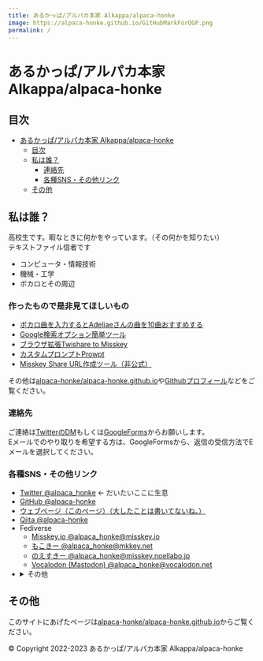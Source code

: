 ```yaml
---
title: あるかっぱ/アルパカ本家 Alkappa/alpaca-honke
image: https://alpaca-honke.github.io/GitHubMarkForOGP.png
permalink: /
---
```

# あるかっぱ/アルパカ本家 Alkappa/alpaca-honke  

## 目次  
- [あるかっぱ/アルパカ本家 Alkappa/alpaca-honke](#あるかっぱアルパカ本家-alkappaalpaca-honke)
  - [目次](#目次)
  - [私は誰？](#私は誰)
    - [連絡先](#連絡先)
    - [各種SNS・その他リンク](#各種snsその他リンク)
  - [その他](#その他)

## 私は誰？  
高校生です。暇なときに何かをやっています。（その何かを知りたい）  
テキストファイル信者です  

- コンピュータ・情報技術  
- 機械・工学  
- ボカロとその周辺  

### 作ったもので是非見てほしいもの
- [ボカロ曲を入力するとAdeliaeさんの曲を10曲おすすめする](https://alpaca-honke.github.io/ade-music/)
- [Google検索オプション簡単ツール](https://alpaca-honke.github.io/google-option)
- [ブラウザ拡張Twishare to Misskey](https://github.com/alpaca-honke/twishare-to-misskey)
- [カスタムプロンプトProwpt](https://github.com/alpaca-honke/prowpt)
- [Misskey Share URL作成ツール（非公式）](https://alpaca-honke.github.io/make-misskeyshare-url/)

その他は[alpaca-honke/alpaca-honke.github.io](https://github.com/alpaca-honke/alpaca-honke.github.io)や[Githubプロフィール](https://github.com/alpaca-honke)などをご覧ください。

### 連絡先  
ご連絡は[TwitterのDM](https://twitter.com/messages/compose?recipient_id=1438822849926500359)もしくは[GoogleForms](https://docs.google.com/forms/d/e/1FAIpQLSdRuzAmGEqDV4RRd-70JKXD0lAHE6xjEp8Qp5-Jfut-ysQMYQ/viewform)からお願いします。  
Eメールでのやり取りを希望する方は、GoogleFormsから、返信の受信方法でEメールを選択してください。  


### 各種SNS・その他リンク  
- [Twitter @alpaca_honke](https://twitter.com/alpaca_honke) <- だいたいここに生息
- [GitHub @alpaca-honke](https://github.com/alpaca-honke)  
- [ウェブページ（このページ）（大したことは書いてないね。）](https://alpaca-honke.github.io)  
- [Qiita @alpaca-honke](https://qiita.com/alpaca-honke)  
- Fediverse  
    - [Misskey.io @alpaca_honke@misskey.io](https://misskey.io/@alpaca_honke/)
    - [もこきー @alpaca_honke@mkkey.net](https://mkkey.net/@alpaca_honke)
    - [のえすきー @alpaca_honke@misskey.noellabo.jp](https://misskey.noellabo.jp/@alpaca_honke)
    - [Vocalodon (Mastodon) @alpaca_honke@vocalodon.net](https://vocalodon.net/web/accounts/354814)
- <details>
    <summary>その他</summary>
      <ul>
        <li><a href="https://spoon.onelink.me/Uuzo/yj2thiby">Spoon @alkappa_alpaca</a></li>
        <li><a href="https://twitter.com/al_alpaca">Twitter (Spoon垢) @al_alpaca</a></li>
      </ul>
  </details>

## その他
このサイトにあげたページは[alpaca-honke/alpaca-honke.github.io](https://github.com/alpaca-honke/alpaca-honke.github.io/)からご覧ください。  


© Copyright 2022-2023 あるかっぱ/アルパカ本家 Alkappa/alpaca-honke

